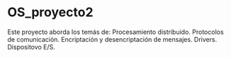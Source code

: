 # OS_proyecto2
Este proyecto aborda los temás de:
  Procesamiento distribuido.
  Protocolos de comunicación.
  Encriptación y desencriptación de mensajes.
  Drivers.
  Dispositovo E/S.

